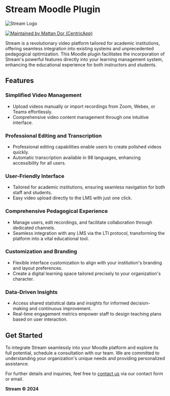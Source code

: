 # Stream Moodle Plugin

![Stream Logo](https://centricstream.co.il/images/logo.svg)


[![Maintained by Mattan Dor (CentricApp)](https://img.shields.io/badge/Maintained%20by-Mattan%20Dor%20(CentricApp)-brightgreen)](https://centricapp.co.il)


Stream is a revolutionary video platform tailored for academic institutions, offering seamless integration into existing systems and unprecedented pedagogical optimization. This Moodle plugin facilitates the incorporation of Stream's powerful features directly into your learning management system, enhancing the educational experience for both instructors and students.

## Features

### Simplified Video Management
- Upload videos manually or import recordings from Zoom, Webex, or Teams effortlessly.
- Comprehensive video content management through one intuitive interface.

### Professional Editing and Transcription
- Professional editing capabilities enable users to create polished videos quickly.
- Automatic transcription available in 98 languages, enhancing accessibility for all users.

### User-Friendly Interface
- Tailored for academic institutions, ensuring seamless navigation for both staff and students.
- Easy video upload directly to the LMS with just one click.

### Comprehensive Pedagogical Experience
- Manage users, edit recordings, and facilitate collaboration through dedicated channels.
- Seamless integration with any LMS via the LTI protocol, transforming the platform into a vital educational tool.

### Customization and Branding
- Flexible interface customization to align with your institution's branding and layout preferences.
- Create a digital learning space tailored precisely to your organization's character.

### Data-Driven Insights
- Access shared statistical data and insights for informed decision-making and continuous improvement.
- Real-time engagement metrics empower staff to design teaching plans based on user interaction.

## Get Started
To integrate Stream seamlessly into your Moodle platform and explore its full potential, schedule a consultation with our team. We are committed to understanding your organization's unique needs and providing personalized assistance.

For further details and inquiries, feel free to [contact us](https://centricstream.co.il/en/) via our contact form or email.

**Stream © 2024**
